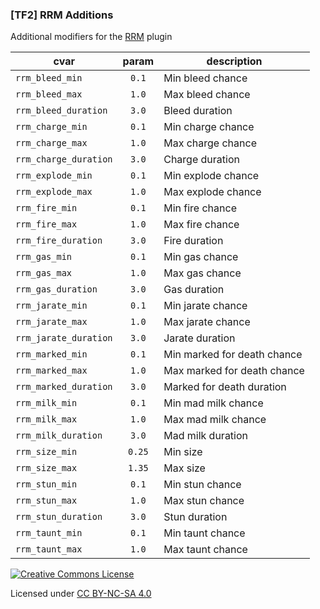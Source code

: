 ### [TF2] RRM Additions

Additional modifiers for the [RRM](https://forums.alliedmods.net/showthread.php?t=282668) plugin

|cvar|param|description|
|---|:-:|---|
|`rrm_bleed_min`|`0.1`|Min bleed chance|
|`rrm_bleed_max`|`1.0`|Max bleed chance|
|`rrm_bleed_duration`|`3.0`|Bleed duration|
|`rrm_charge_min`|`0.1`|Min charge chance|
|`rrm_charge_max`|`1.0`|Max charge chance|
|`rrm_charge_duration`|`3.0`|Charge duration|
|`rrm_explode_min`|`0.1`|Min explode chance|
|`rrm_explode_max`|`1.0`|Max explode chance|
|`rrm_fire_min`|`0.1`|Min fire chance|
|`rrm_fire_max`|`1.0`|Max fire chance|
|`rrm_fire_duration`|`3.0`|Fire duration|
|`rrm_gas_min`|`0.1`|Min gas chance|
|`rrm_gas_max`|`1.0`|Max gas chance|
|`rrm_gas_duration`|`3.0`|Gas duration|
|`rrm_jarate_min`|`0.1`|Min jarate chance|
|`rrm_jarate_max`|`1.0`|Max jarate chance|
|`rrm_jarate_duration`|`3.0`|Jarate duration|
|`rrm_marked_min`|`0.1`|Min marked for death chance|
|`rrm_marked_max`|`1.0`|Max marked for death chance|
|`rrm_marked_duration`|`3.0`|Marked for death duration|
|`rrm_milk_min`|`0.1`|Min mad milk chance|
|`rrm_milk_max`|`1.0`|Max mad milk chance|
|`rrm_milk_duration`|`3.0`|Mad milk duration|
|`rrm_size_min`|`0.25`|Min size|
|`rrm_size_max`|`1.35`|Max size|
|`rrm_stun_min`|`0.1`|Min stun chance|
|`rrm_stun_max`|`1.0`|Max stun chance|
|`rrm_stun_duration`|`3.0`|Stun duration|
|`rrm_taunt_min`|`0.1`|Min taunt chance|
|`rrm_taunt_max`|`1.0`|Max taunt chance|

[![Creative Commons License](https://i.creativecommons.org/l/by-nc-sa/4.0/88x31.png)](http://creativecommons.org/licenses/by-nc-sa/4.0/)

Licensed under [CC BY-NC-SA 4.0](https://github.com/KatsuteTF/RRM-Additions/blob/main/LICENSE)